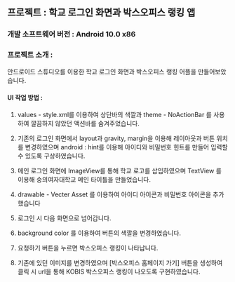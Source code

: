 ## 프로젝트 : 학교 로그인 화면과 박스오피스 랭킹 앱
### 개발 소프트웨어 버전 : Android 10.0 x86 
### 프로젝트 소개 : 
안드로이드 스튜디오를 이용한 학교 로그인 화면과 박스오피스 랭킹 어플을 만들어보았습니다. 



#### UI 작업 방법 : 

1) values - style.xml를 이용하여 상단바의 색깔과 theme - NoActionBar 를 사용하여 깔끔하지 않았던 액션바를 숨겨주었습니다. 
2) 기존의 로그인 화면에서 layout과 gravity, margin을 이용해 레이아웃과 버튼 위치를 변경하였으며 android : hint를 이용해 아이디와 비밀번호 힌트를 만들어 입력할 수 있도록 구상하였습니다. 
3) 메인 로그인 화면에 ImageView를 통해 학교 로고를 삽입하였으며 TextView 를 이용해 숭의여자대학교 메인 타이틀을 만들었습니다.
4) drawable - Vecter Asset 를 이용하여 아이디 아이콘과 비밀번호 아이콘을 추가했습니다
5) 로그인 시 다음 화면으로 넘어갑니다. 

6) background color 를 이용하여 버튼의 색깔을 변경하였습니다.
7) 요청하기 버튼을 누르면 박스오피스 랭킹이 나타납니다.
8) 기존에 있던 이미지를 변경하였으며 [박스오피스 홈페이지 가기] 버튼을 생성하여 클릭 시 url을 통해 KOBIS 박스오피스 랭킹이 나오도록 구현하였습니다.
